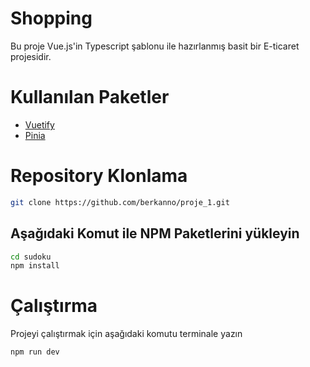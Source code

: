 # Shopping

Bu proje Vue.js'in Typescript şablonu ile hazırlanmış basit bir E-ticaret projesidir.

# Kullanılan Paketler

- [Vuetify](https://vuetifyjs.com/en/)
- [Pinia](https://pinia.vuejs.org/)

# Repository Klonlama

```bash
git clone https://github.com/berkanno/proje_1.git
```

## Aşağıdaki Komut ile NPM Paketlerini yükleyin

```bash
cd sudoku
npm install
```

# Çalıştırma

Projeyi çalıştırmak için aşağıdaki komutu terminale yazın

```bash
npm run dev
```

